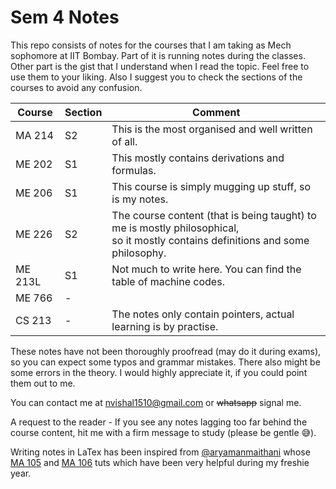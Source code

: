 # Sem 4 Notes 

This repo consists of notes for the courses that I am taking as Mech sophomore at IIT Bombay. Part of it is running notes during the classes. Other part is the gist that I understand when I read the topic.
Feel free to use them to your liking. Also I suggest you to check the sections of the courses to avoid any confusion.

| Course | Section | Comment |
|--------|---------|----------
|MA 214  | S2      | This is the most organised and well written of all.|
|ME 202  | S1      | This mostly contains derivations and formulas. |
|ME 206  | S1      | This course is simply mugging up stuff, so is my notes.|
|ME 226  | S2      | The course content (that is being taught) to me is mostly philosophical,</br>so it mostly contains definitions and some philosophy. |
|ME 213L | S1      | Not much to write here. You can find the table of machine codes.|
|ME 766  | -       | 			|
|CS 213  | -       | The notes only contain pointers, actual learning is by practise.|



These notes have not been thoroughly proofread (may do it during exams), so you can expect some typos and grammar mistakes. 
There also might be some errors in the theory. I would highly appreciate it, if you could point them out to me. 

You can contact me at nvishal1510@gmail.com or ~~whatsapp~~ signal me. 

A request to the reader - If you see any notes lagging too far behind the course content, hit me with a firm message to study (please be gentle :sweat_smile:).

Writing notes in LaTex has been inspired from [@aryamanmaithani](https://github.com/aryamanmaithani) whose [MA 105](https://github.com/aryamanmaithani/ma-105-tut) and [MA 106](https://github.com/aryamanmaithani/ma-106-tut) tuts which have been very helpful during my freshie year.